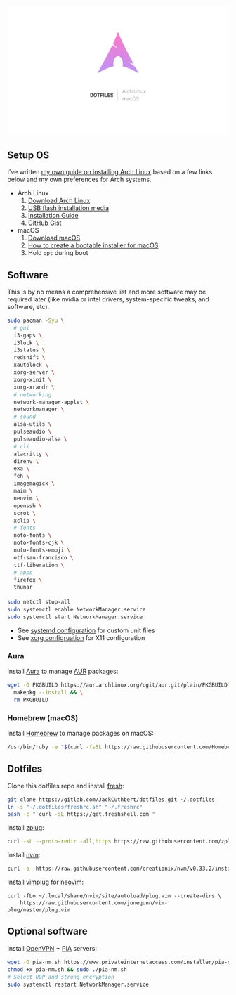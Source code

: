 ![header](header.jpg)

## Setup OS

I've written [my own guide on installing Arch Linux](https://jackcuthbert.gitlab.io/knowledge/arch-linux/installation/readme.html) based on a few links below and my own preferences for Arch systems.

* Arch Linux
  1. [Download Arch Linux](https://www.archlinux.org/download/)
  2. [USB flash installation media](https://wiki.archlinux.org/index.php/USB_flash_installation_media)
  3. [Installation Guide](https://wiki.archlinux.org/index.php/Installation_Guide)
  4. [GitHub Gist](https://gist.github.com/njam/85ab2771b40ccc7ddcef878eb82a0fe9)
* macOS
  1. [Download macOS](http://appstore.com/mac/macoshighsierra)
  2. [How to create a bootable installer for macOS](https://support.apple.com/en-us/HT201372)
  3. Hold `opt` during boot

## Software

This is by no means a comprehensive list and more software may be required later (like nvidia or intel drivers, system-specific tweaks, and software, etc).

```bash
sudo pacman -Syu \
  # gui
  i3-gaps \
  i3lock \
  i3status \
  redshift \
  xautolock \
  xorg-server \
  xorg-xinit \
  xorg-xrandr \
  # networking
  network-manager-applet \
  networkmanager \
  # sound
  alsa-utils \
  pulseaudio \
  pulseaudio-alsa \
  # cli
  alacritty \
  direnv \
  exa \
  feh \
  imagemagick \
  maim \
  neovim \
  openssh \
  scrot \
  xclip \
  # fonts
  noto-fonts \
  noto-fonts-cjk \
  noto-fonts-emoji \
  otf-san-francisco \
  ttf-liberation \
  # apps
  firefox \
  thunar

sudo netctl stop-all
sudo systemctl enable NetworkManager.service
sudo systemctl start NetworkManager.service
```

* See [systemd configuration](./systemd) for custom unit files
* See [xorg configruation](./xorg) for X11 configuration

### Aura

Install [Aura](https://github.com/aurapm/aura) to manage [AUR](https://aur.archlinux.org) packages:

```bash
wget -O PKGBUILD https://aur.archlinux.org/cgit/aur.git/plain/PKGBUILD?h=aura-bin && \
  makepkg --install && \
  rm PKGBUILD
```

### Homebrew (macOS)

Install [Homebrew](https://brew.sh/) to manage packages on macOS:

```bash
/usr/bin/ruby -e "$(curl -fsSL https://raw.githubusercontent.com/Homebrew/install/master/install)"
```

## Dotfiles

Clone this dotfiles repo and install [fresh](https://freshshell.com):

```bash
git clone https://gitlab.com/JackCuthbert/dotfiles.git ~/.dotfiles
ln -s "~/.dotfiles/freshrc.sh" "~/.freshrc"
bash -c "`curl -sL https://get.freshshell.com`"
```

Install [zplug](https://github.com/zplug/zplug):

```bash
curl -sL --proto-redir -all,https https://raw.githubusercontent.com/zplug/installer/master/installer.zsh | zsh
```

Install [nvm](https://github.com/creationix/nvm):

```bash
curl -o- https://raw.githubusercontent.com/creationix/nvm/v0.33.2/install.sh | bash`
```

Install [vimplug](https://github.com/junegunn/vim-plug) for [neovim](https://neovim.io/):

```
curl -fLo ~/.local/share/nvim/site/autoload/plug.vim --create-dirs \
    https://raw.githubusercontent.com/junegunn/vim-plug/master/plug.vim
```

## Optional software

Install [OpenVPN](https://openvpn.net/) + [PIA](https://privateinternetaccess.com/) servers:

```bash
wget -O pia-nm.sh https://www.privateinternetaccess.com/installer/pia-nm.sh
chmod +x pia-nm.sh && sudo ./pia-nm.sh
# Select UDP and strong encryption
sudo systemctl restart NetworkManager.service
```
